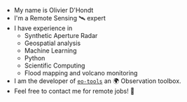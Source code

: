 - My name is Olivier D'Hondt
- I'm a Remote Sensing 🛰️ expert
- I have experience in
  - Synthetic Aperture Radar
  - Geospatial analysis
  - Machine Learning
  - Python
  - Scientific Computing
  - Flood mapping and volcano monitoring
- I am the developer of [`eo-tools`](https://github.com/odhondt/eo_tools) an 🌍 Observation toolbox.
- Feel free to contact me for remote jobs! 🚀 
<!--
**odhondt/odhondt** is a ✨ _special_ ✨ repository because its `README.md` (this file) appears on your GitHub profile.

Here are some ideas to get you started:

- 🔭 I’m currently working on ...
- 🌱 I’m currently learning ...
- 👯 I’m looking to collaborate on ...
- 🤔 I’m looking for help with ...
- 💬 Ask me about ...
- 📫 How to reach me: ...
- 😄 Pronouns: ...
- ⚡ Fun fact: ...
-->

